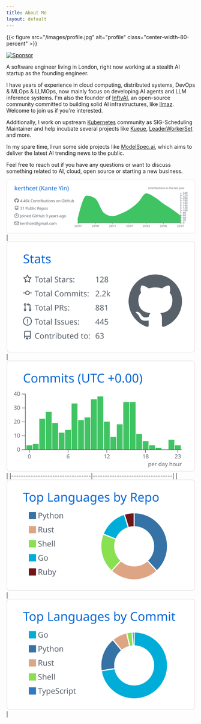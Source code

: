 ```yaml
---
title: About Me
layout: default
---
```


{{< figure src="/images/profile.jpg" alt="profile" class="center-width-80-percent" >}}

[![Sponsor](https://img.shields.io/badge/Sponsor-❤️-red)](https://github.com/sponsors/kerthcet)

A software engineer living in London, right now working at a stealth AI startup as the founding engineer.

I have years of experience in cloud computing, distributed systems, DevOps & MLOps & LLMOps, now mainly focus on developing AI agents and LLM inference systems. I'm also the founder of [InftyAI](https://github.com/InftyAI), an open-source community committed to building solid AI infrastructures, like [llmaz](https://github.com/InftyAI/llmaz). Welcome to join us if you're interested.

Additionally, I work on upstream [Kubernetes](https://github.com/kubernetes/kubernetes) community as SIG-Scheduling Maintainer and help incubate several projects like [Kueue](https://github.com/kubernetes-sigs/kueue), [LeaderWorkerSet](https://github.com/kubernetes-sigs/lws) and more.

In my spare time, I run some side projects like [ModelSpec.ai](https://modelspec.ai/), which aims to deliver the latest AI trending news to the public.

Feel free to reach out if you have any questions or want to discuss something related to AI, cloud, open source or starting a new business.

[![](https://raw.githubusercontent.com/kerthcet/profile-summary-card-output/master/profile-summary-card-output/github/0-profile-details.svg)](https://github.com/kerthcet/profile-summary-card-output)
| ![Image 3](https://raw.githubusercontent.com/kerthcet/profile-summary-card-output/master/profile-summary-card-output/github/3-stats.svg) | ![Image 4](https://raw.githubusercontent.com/kerthcet/profile-summary-card-output/master/profile-summary-card-output/github/4-productive-time.svg) |
|---------------------------------|---------------------------------|
| ![Image 1](https://raw.githubusercontent.com/kerthcet/profile-summary-card-output/master/profile-summary-card-output/github/1-repos-per-language.svg) | ![Image 2](https://raw.githubusercontent.com/kerthcet/profile-summary-card-output/master/profile-summary-card-output/github/2-most-commit-language.svg) |
